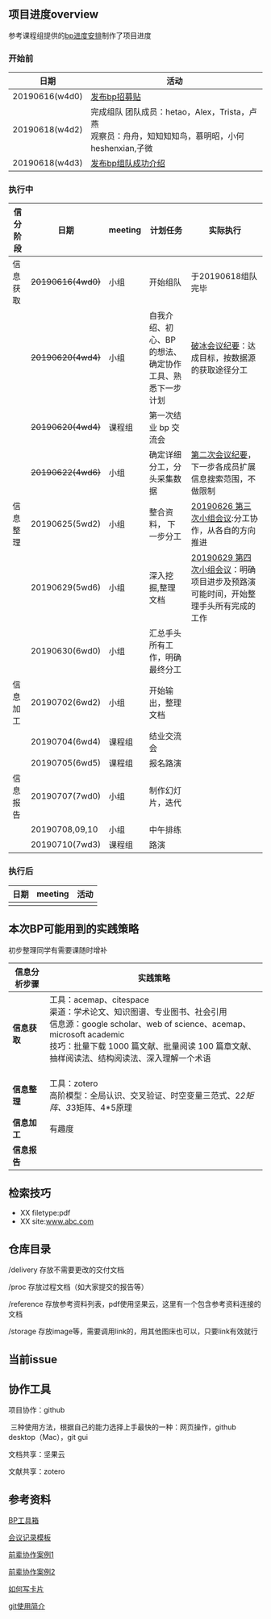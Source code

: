 ## 项目进度overview

参考课程组提供的[bp进度安排](https://static.openmindclub.com/2019-03-20-%E4%BC%81%E4%B8%9A%E5%BE%AE%E4%BF%A1%E6%88%AA%E5%9B%BE_1e8f293f-50fb-4a81-8321-5a11fe30820f.png)制作了项目进度


### 开始前

|      日期      |                                                活动                                                 |
| -------------- | -------------------------------------------------------------------------------------------------- |
| 20190616(w4d0) | [发布bp招募贴](https://github.com/livingworld/IA005_Simon/blob/master/delivery/%E6%8B%9B%E5%8B%9F%E8%B4%B4.md)                                                                                    |
| 20190618(w4d2) | 完成组队      团队成员：hetao，Alex，Trista，卢燕<br>观察员：舟舟，知知知知鸟，慕明昭，小何heshenxian,子微 |
| 20190618(w4d3) | [发布bp组队成功介绍](https://github.com/livingworld/IA005_Simon/blob/master/delivery/%E9%A1%B9%E7%9B%AE%E4%BB%8B%E7%BB%8D.md)                                                                               |

### 执行中

| 信分阶段 |      日期      | meeting |                          计划任务                          |      实际执行      |
| -------- | -------------- | ------- | --------------------------------------------------------- | ----------------- |
| 信息获取 | ~~20190616(4wd0)~~| 小组    | 开始组队                                                   | 于20190618组队完毕 |
|         |~~20190620(4wd4)~~| 小组    | 自我介绍、初心、BP的想法、确定协作工具、熟悉下一步计划 |  [破冰会议纪要](https://github.com/livingworld/IA005_Simon/issues/2)：达成目标，按数据源的获取途径分工  |
| |~~20190620(4wd4)~~| 课程组   | 第一次结业 bp 交流会                                        | |
|          |~~20190622(4wd6)~~| 小组    | 确定详细分工，分头采集数据                                   | [第二次会议纪要](https://github.com/livingworld/IA005_Simon/issues/1)，下一步各成员扩展信息搜索范围，不做限制|
| 信息整理 | 20190625(5wd2) | 小组    | 整合资料， 下一步分工                                       |  [20190626 第三次小组会议](https://github.com/livingworld/IA005_Simon/issues/3):分工协作，从各自的方向推进  |
|         | 20190629(5wd6) | 小组    | 深入挖掘,整理文档                                          |  [20190629 第四次小组会议](https://github.com/livingworld/IA005_Simon/issues/4)：明确项目进步及预路演可能时间，开始整理手头所有完成的工作 |
|         | 20190630(6wd0) | 小组    |   汇总手头所有工作，明确最终分工                        |                   |
| 信息加工 | 20190702(6wd2) | 小组    | 开始输出，整理文档                                          |                   |
|         | 20190704(6wd4) | 课程组   | 结业交流会                                                 |                   |
|         | 20190705(6wd5) | 课程组   | 报名路演                                                   |                   |
| 信息报告 | 20190707(7wd0) | 小组    | 制作幻灯片，迭代                                            |                   |
|         | 20190708,09,10 | 小组    | 中午排练                                                   |                   |
|         | 20190710(7wd3) | 课程组   | 路演                                                       |                   |



### 执行后

| 日期 | meeting | 活动 |
| ---- | ------- | ---- |
|      |         |      |






## 本次BP可能用到的实践策略

初步整理同学有需要课随时增补

| 信息分析步骤 | 实践策略 |
| ------------ | ------- |
| **信息获取** | 工具：acemap、citespace<br>渠道：学术论文、知识图谱、专业图书、社会引用<br>信息源：google scholar、web of science、acemap、microsoft academic<br>技巧：批量下载 1000 篇文献、批量阅读 100 篇章文献、抽样阅读法、结构阅读法、深入理解一个术语<br> <br>|
| **信息整理** |工具：zotero<br>高阶模型：全局认识、交叉验证、时空变量三范式、2*2矩阵、3*3矩阵、4*5原理|
| **信息加工** | 有趣度    |
| **信息报告** | |

## 检索技巧

- XX filetype:pdf
- XX site:www.abc.com

## 仓库目录

/delivery 	 存放不需要更改的交付文档

/proc 		存放过程文档（如大家提交的报告等）

/reference 	存放参考资料列表，pdf使用坚果云，这里有一个包含参考资料连接的文档

/storage	   存放image等，需要调用link的，用其他图床也可以，只要link有效就行



## 当前issue



## 协作工具

项目协作：github

​	三种使用方法，根据自己的能力选择上手最快的一种：网页操作，github desktop（Mac），git gui

文档共享：坚果云


文献共享：zotero




## 参考资料

[BP工具箱](https://github.com/livingworld/IA005_Simon/blob/master/reference/BP%E5%B7%A5%E5%85%B7%E7%AE%B1.md)

[会议记录模板](https://github.com/livingworld/IA005_Simon/blob/master/reference/%E4%BC%9A%E8%AE%AE%E7%BA%AA%E8%A6%81%E6%A8%A1%E6%9D%BF.md)

[前辈协作案例1](https://github.com/happylyy/IA004_blockchain/blob/master/reference/%E5%BE%80%E6%9C%9F%E4%BC%98%E7%A7%80%E5%8D%8F%E4%BD%9C%E6%A1%88%E4%BE%8B.md)

[前辈协作案例2](https://github.com/livingworld/IA004_blockchain/blob/master/README.md)

[如何写卡片](https://www.yangzhiping.com/psy/happy-new-year-faq3.html)

[git使用简介](http://www.bootcss.com/p/git-guide/)

